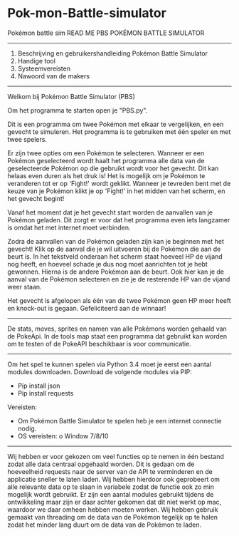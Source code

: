 # Pok-mon-Battle-simulator
Pokémon battle sim
READ ME PBS
POKÉMON BATTLE SIMULATOR
__________________________________________________________________________________________________
1. Beschrijving en gebruikershandleiding Pokémon Battle Simulator
2. Handige tool
3. Systeemvereisten
4. Nawoord van de makers

__________________________________________________________________________________________________

Welkom bij Pokémon Battle Simulator (PBS)

Om het programma te starten open je "PBS.py".

Dit is een programma om twee Pokémon met elkaar te vergelijken, en een gevecht te simuleren. 
Het programma is te gebruiken met één speler en met twee spelers. 

Er zijn twee opties om een Pokémon te selecteren. Wanneer er een Pokémon geselecteerd wordt haalt het programma alle data van de
geselecteerde Pokémon op die gebruikt wordt voor het gevecht. Dit kan helaas even duren als het druk is!
Het is mogelijk om je Pokémon te veranderen tot er op 'Fight!' wordt geklikt.
Wanneer je tevreden bent met de keuze van je Pokémon klikt je op 'Fight!' in het midden van het scherm, en het gevecht begint!

Vanaf het moment dat je het gevecht start worden de aanvallen van je Pokémon geladen. Dit zorgt er voor dat het programma even iets
langzamer is omdat het met internet moet verbinden. 

Zodra de aanvallen van de Pokémon geladen zijn kan je beginnen met het gevecht! 
Klik op de aanval die je wil uitvoeren bij de Pokémon die aan de beurt is. In het tekstveld onderaan het scherm staat hoeveel HP de
vijand nog heeft, en hoeveel schade je dus nog moet aanrichten tot je hebt gewonnen.
Hierna is de andere Pokémon aan de beurt. Ook hier kan je de aanval van de Pokémon selecteren en zie je de resterende HP van de vijand
weer staan. 

Het gevecht is afgelopen als één van de twee Pokémon geen HP meer heeft en knock-out is gegaan.
Gefeliciteerd aan de winnaar!

__________________________________________________________________________________________________

De stats, moves, sprites en namen van alle Pokémons worden gehaald van de PokeApi. 
In de tools map staat een programma dat gebruikt kan worden om te testen of de PokeAPI beschikbaar is voor communicatie.

__________________________________________________________________________________________________

Om het spel te kunnen spelen via Python 3.4 moet je eerst een aantal modules downloaden. 
Download de volgende modules via PIP:
-	Pip install json
-	Pip install requests

Vereisten:
-	Om Pokémon Battle Simulator te spelen heb je een internet connectie nodig. 
-	OS vereisten:
o	Window 7/8/10

__________________________________________________________________________________________________


Wij hebben er voor gekozen om veel functies op te nemen in één bestand zodat alle data centraal opgehaald worden. Dit is gedaan om de
hoeveelheid requests naar de server van de API te verminderen en de applicatie sneller te laten laden. Wij hebben hierdoor ook 
geprobeert om alle relevante data op te slaan in variabele zodat de functie ook zo min mogelijk wordt gebruikt.
Er zijn een aantal modules gebruikt tijdens de ontwikkeling maar zijn er daar achter gekomen dat dit niet werkt op mac, waardoor we
daar omheen hebben moeten werken.
Wij hebben gebruik gemaakt van threading om de data van de Pokémon tegelijk op te halen zodat het minder lang duurt om de data van
de Pokémon te laden.
